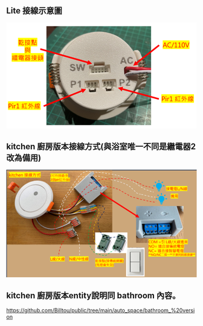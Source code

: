 ## Lite 接線示意圖

![Mosquitto_broker](/auto_space/image/220542.png)

## kitchen 廚房版本接線方式(與浴室唯一不同是繼電器2改為備用)

![Mosquitto_broker](/auto_space/image/110246.png)


## kitchen 廚房版本entity說明同 bathroom 內容。

https://github.com/Billtou/public/tree/main/auto_space/bathroom_%20version
